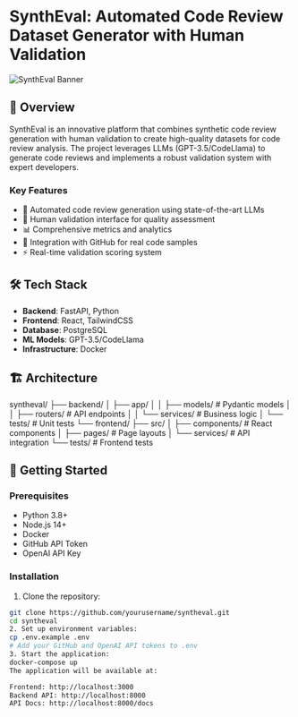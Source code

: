 # SynthEval: Automated Code Review Dataset Generator with Human Validation

![SynthEval Banner](https://your-banner-url.png)

## 🚀 Overview
SynthEval is an innovative platform that combines synthetic code review generation with human validation to create high-quality datasets for code review analysis. The project leverages LLMs (GPT-3.5/CodeLlama) to generate code reviews and implements a robust validation system with expert developers.

### Key Features
- 🤖 Automated code review generation using state-of-the-art LLMs
- 👥 Human validation interface for quality assessment
- 📊 Comprehensive metrics and analytics
- 🔄 Integration with GitHub for real code samples
- ⚡ Real-time validation scoring system

## 🛠️ Tech Stack
- **Backend**: FastAPI, Python
- **Frontend**: React, TailwindCSS
- **Database**: PostgreSQL
- **ML Models**: GPT-3.5/CodeLlama
- **Infrastructure**: Docker

## 🏗️ Architecture

syntheval/
├── backend/
│   ├── app/
│   │   ├── models/          # Pydantic models
│   │   ├── routers/         # API endpoints
│   │   └── services/        # Business logic
│   └── tests/               # Unit tests
└── frontend/
    ├── src/
    │   ├── components/      # React components
    │   ├── pages/           # Page layouts
    │   └── services/        # API integration
    └── tests/               # Frontend tests

## 🚀 Getting Started

### Prerequisites
- Python 3.8+
- Node.js 14+
- Docker
- GitHub API Token
- OpenAI API Key

### Installation
1. Clone the repository:
```bash
git clone https://github.com/yourusername/syntheval.git
cd syntheval
2. Set up environment variables:
cp .env.example .env
# Add your GitHub and OpenAI API tokens to .env
3. Start the application:
docker-compose up
The application will be available at:

Frontend: http://localhost:3000
Backend API: http://localhost:8000
API Docs: http://localhost:8000/docs

